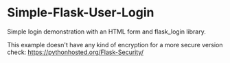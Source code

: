 # Simple-Flask-User-Login
Simple login demonstration with an HTML form and flask_login library.

This example doesn't have any kind of encryption for a more secure version check: https://pythonhosted.org/Flask-Security/
